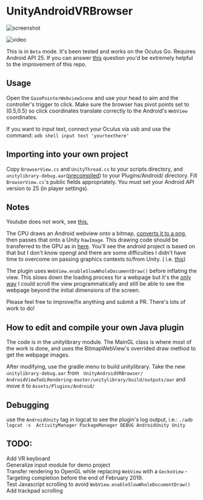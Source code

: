 # UnityAndroidVRBrowser


![screenshot](https://raw.githubusercontent.com/IanPhilips/UnityAndroidVRBrowser/master/webview.png)


![video](https://raw.githubusercontent.com/IanPhilips/UnityAndroidVRBrowser/master/output.gif)

This is in `Beta` mode. It's been tested and works on the Oculus Go. Requires Android API 25. If you can answer [this](https://stackoverflow.com/questions/54224025/surfacetexture-in-android-plugin-doesnt-work-in-unity-eth-reward/54311593) question you'd be extremely helpful to the improvement of this repo.

## Usage
Open the `GazePointerWebviewScene` and use your head to aim and the controller's trigger to click. Make sure the browser has pivot points set to (0.5,0.5) so click coordinates translate correctly to the Android's `WebView` coordinates.

If you want to input text, connect your Oculus via usb and use the command: `adb shell input text 'yourtexthere'`


## Importing into your own project
Copy `BrowserView.cs` and  `UnityThread.cs` to your scripts directory, and `unitylibrary-debug.aar`([precompiled](https://github.com/IanPhilips/UnityAndroidVRBrowser/releases/)) to your Plugins/Android/ directory. Fill `BrowserView.cs`'s public fields appropriately. You must set your Android API version to 25 (in player settings).


## Notes
Youtube does not work, see [this.](https://stackoverflow.com/questions/19273437/android-draw-youtube-video-on-surfacetexture)

The CPU draws an Android webview onto a bitmap, [converts it to a png](https://stackoverflow.com/questions/52101948/android-bitmap-image-to-unity-c-sharp-texture), then passes that onto a Unity `RawImage`. This drawing code should be transferred to the GPU as in [here]( https://github.com/ArtemBogush/AndroidViewToGLRendering). You'll see the android project is based on that but I don't know opengl and there are some difficulties I didn't have time to overcome on passing graphics contexts to/from Unity. ( i.e. [this](https://stackoverflow.com/questions/52088859/opengl-drawing-on-android-combining-with-unity-to-transfer-texture-through-frame))

The plugin uses `WebView.enableSlowWholeDocumentDraw()` before inflating the view. This slows down the loading process for a webpage but it's the [only way](https://stackoverflow.com/questions/52782166/programmatic-scroll-of-webview-isnt-reflected-when-drawing-from-canvas) I could scroll the view programmatically and still be able to see the webpage beyond the initial dimensions of the screen.

Please feel free to improve/fix anything and submit a PR. There's lots of work to do!


## How to edit and compile your own Java plugin
The code is in the unitylibrary module. The MainGL class is where most of the work is done, and uses the BitmapWebView's overrided draw method to get the webpage images. 

After modifying, use the gradle menu to build unitylibrary. Take the new `unitylibrary-debug.aar` from ` ⁨UnityAndroidVRBrowser⁩/⁨AndroidViewToGLRendering-master⁩/⁨unitylibrary⁩/⁨build/⁨outputs/⁨aar⁩` and move it to `Assets/Plugins/Android/`

## Debugging
use the `AndroidUnity` tag in logcat to see the plugin's log output, i.e.:
`./adb logcat -s  ActivityManager PackageManager DEBUG AndroidUnity Unity` 


## TODO:
Add VR keyboard  
Generalize input module for demo project  
Transfer rendering to OpenGL while replacing `WebView` with a `GeckoView` - Targeting completion before the end of February 2019.  
Test Javascript scrolling to avoid `WebView.enableSlowWholeDocumentDraw()`  
Add trackpad scrolling  



